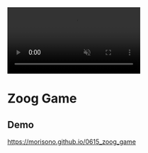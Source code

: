 <div><video controls src="https://github.com/morisono/0615_zoog_game/assets/111455900/098f831c-7f38-4fac-838a-b471193fcf80" muted="false"></video></div>


# Zoog Game

## Demo
https://morisono.github.io/0615_zoog_game

